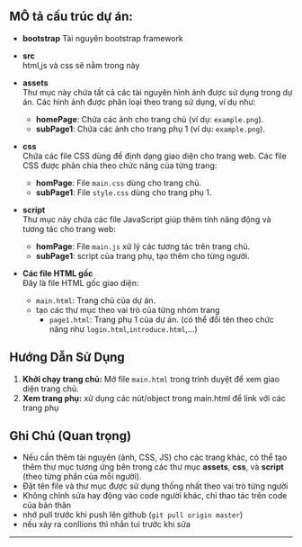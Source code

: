 ## MÔ tả cấu trúc dự án:

- **bootstrap**
  Tài nguyên bootstrap framework

- **src**  
  html,js và css sẽ nằm trong này

- **assets**  
  Thư mục này chứa tất cả các tài nguyên hình ảnh được sử dụng trong dự án. Các hình ảnh được phân loại theo trang sử dụng, ví dụ như:

  - **homePage**: Chứa các ảnh cho trang chủ (ví dụ: `example.png`).
  - **subPage1**: Chứa các ảnh cho trang phụ 1 (ví dụ: `example.png`).

- **css**  
  Chứa các file CSS dùng để định dạng giao diện cho trang web. Các file CSS được phân chia theo chức năng của từng trang:

  - **homPage**: File `main.css` dùng cho trang chủ.
  - **subPage1**: File `style.css` dùng cho trang phụ 1.

- **script**  
  Thư mục này chứa các file JavaScript giúp thêm tính năng động và tương tác cho trang web:

  - **homPage**: File `main.js` xử lý các tương tác trên trang chủ.
  - **subPage1**: script của trang phụ, tạo thêm cho từng người.

- **Các file HTML gốc**  
  Đây là file HTML gốc giao diện:
  - `main.html`: Trang chủ của dự án.
  - tạo các thư mục theo vai trò của từng nhóm trang
    - `page1.html`: Trang phụ 1 của dự án. (có thể đổi tên theo chức năng như `login.html`,`introduce.html`,...)

## Hướng Dẫn Sử Dụng

1. **Khởi chạy trang chủ:** Mở file `main.html` trong trình duyệt để xem giao diện trang chủ.
2. **Xem trang phụ:** xử dụng các nút/object trong main.html để link với các trang phụ

## Ghi Chú (Quan trọng)

- Nếu cần thêm tài nguyên (ảnh, CSS, JS) cho các trang khác, có thể tạo thêm thư mục tương ứng bên trong các thư mục **assets**, **css**, và **script** (theo từng phần của mỗi người).
- Đặt tên file và thư mục được sử dụng thống nhất theo vai trò từng người
- Không chỉnh sửa hay động vào code người khác, chỉ thao tác trên code của bản thân
- nhớ pull trước khi push lên github (`git pull origin master`)
- nếu xảy ra conllíons thì nhắn tui trước khi sửa

---
